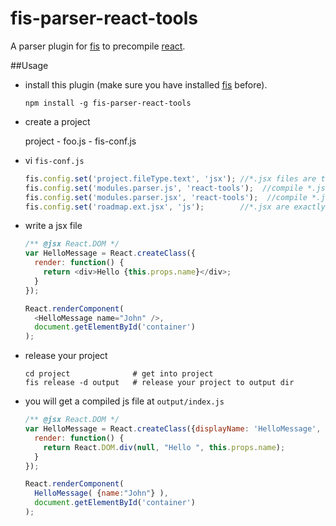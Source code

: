 # fis-parser-react-tools

A parser plugin for [fis](https://github.com/fis-dev/fis) to precompile [react](http://facebook.github.io/react/).

##Usage

* install this plugin (make sure you have installed [fis](https://github.com/fis-dev/fis) before).

    ```shell
    npm install -g fis-parser-react-tools
    ```

* create a project

    project
        - foo.js
        - fis-conf.js

* vi ``fis-conf.js``

    ```javascript
    fis.config.set('project.fileType.text', 'jsx'); //*.jsx files are text file.
    fis.config.set('modules.parser.js', 'react-tools');  //compile *.js with fis-parser-react-tools plugin
    fis.config.set('modules.parser.jsx', 'react-tools');  //compile *.jsx with fis-parser-react-tools plugin
    fis.config.set('roadmap.ext.jsx', 'js');        //*.jsx are exactly treat as *.js
    ```
* write a jsx file

    ```javascript
    /** @jsx React.DOM */
    var HelloMessage = React.createClass({
      render: function() {
        return <div>Hello {this.props.name}</div>;
      }
    });

    React.renderComponent(
      <HelloMessage name="John" />,
      document.getElementById('container')
    );
    ```

* release your project

    ```shell
    cd project              # get into project
    fis release -d output   # release your project to output dir
    ```

* you will get a compiled js file at ``output/index.js``

    ```javascript
    /** @jsx React.DOM */
    var HelloMessage = React.createClass({displayName: 'HelloMessage',
      render: function() {
        return React.DOM.div(null, "Hello ", this.props.name);
      }
    });

    React.renderComponent(
      HelloMessage( {name:"John"} ),
      document.getElementById('container')
    );
    ```
